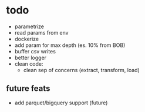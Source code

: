 # todo
* parametrize
* read params from env
* dockerize
* add param for max depth (es. 10% from BOB)
* buffer csv writes
* better logger
* clean code:
    * clean sep of concerns (extract, transform, load)

## future feats
* add parquet/bigquery support (future)